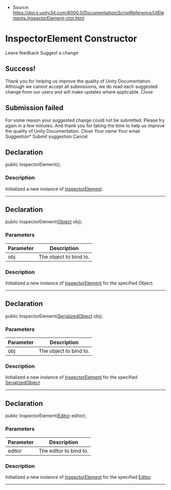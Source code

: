 * Source: https://docs.unity3d.com/6000.0/Documentation/ScriptReference/UIElements.InspectorElement-ctor.html

# InspectorElement Constructor
Leave feedback
Suggest a change
## Success!
Thank you for helping us improve the quality of Unity Documentation. Although we cannot accept all submissions, we do read each suggested change from our users and will make updates where applicable.
Close
## Submission failed
For some reason your suggested change could not be submitted. Please <a>try again</a> in a few minutes. And thank you for taking the time to help us improve the quality of Unity Documentation.
Close
Your name Your email Suggestion* Submit suggestion
Cancel
## Declaration
public InspectorElement(); 
### Description
Initialized a new instance of [InspectorElement](https://docs.unity3d.com/6000.0/Documentation/ScriptReference/UIElements.InspectorElement.html). 
* * *
## Declaration
public InspectorElement([Object](https://docs.unity3d.com/6000.0/Documentation/ScriptReference/Object.html) obj); 
### Parameters
Parameter | Description  
---|---  
obj | The object to bind to.  
### Description
Initialized a new instance of [InspectorElement](https://docs.unity3d.com/6000.0/Documentation/ScriptReference/UIElements.InspectorElement.html) for the specified Object. 
* * *
## Declaration
public InspectorElement([SerializedObject](https://docs.unity3d.com/6000.0/Documentation/ScriptReference/SerializedObject.html) obj); 
### Parameters
Parameter | Description  
---|---  
obj | The object to bind to.  
### Description
Initialized a new instance of [InspectorElement](https://docs.unity3d.com/6000.0/Documentation/ScriptReference/UIElements.InspectorElement.html) for the specified [SerializedObject](https://docs.unity3d.com/6000.0/Documentation/ScriptReference/SerializedObject.html). 
* * *
## Declaration
public InspectorElement([Editor](https://docs.unity3d.com/6000.0/Documentation/ScriptReference/Editor.html) editor); 
### Parameters
Parameter | Description  
---|---  
editor | The editor to bind to.  
### Description
Initialized a new instance of [InspectorElement](https://docs.unity3d.com/6000.0/Documentation/ScriptReference/UIElements.InspectorElement.html) for the specified [Editor](https://docs.unity3d.com/6000.0/Documentation/ScriptReference/Editor.html). 
* * *
